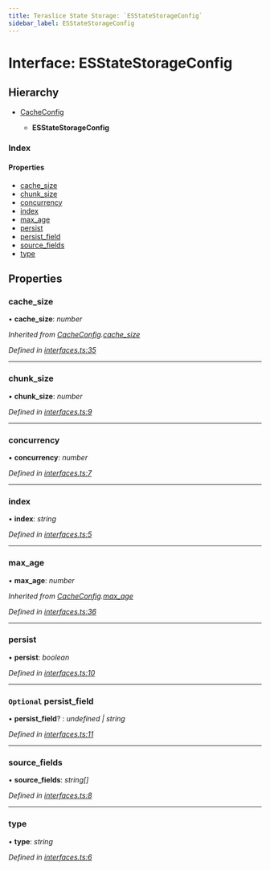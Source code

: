 ```yaml
---
title: Teraslice State Storage: `ESStateStorageConfig`
sidebar_label: ESStateStorageConfig
---
```


# Interface: ESStateStorageConfig

## Hierarchy

* [CacheConfig](cacheconfig.md)

  * **ESStateStorageConfig**

### Index

#### Properties

* [cache_size](esstatestorageconfig.md#cache_size)
* [chunk_size](esstatestorageconfig.md#chunk_size)
* [concurrency](esstatestorageconfig.md#concurrency)
* [index](esstatestorageconfig.md#index)
* [max_age](esstatestorageconfig.md#max_age)
* [persist](esstatestorageconfig.md#persist)
* [persist_field](esstatestorageconfig.md#optional-persist_field)
* [source_fields](esstatestorageconfig.md#source_fields)
* [type](esstatestorageconfig.md#type)

## Properties

###  cache_size

• **cache_size**: *number*

*Inherited from [CacheConfig](cacheconfig.md).[cache_size](cacheconfig.md#cache_size)*

*Defined in [interfaces.ts:35](https://github.com/terascope/teraslice/blob/a2250fb9/packages/teraslice-state-storage/src/interfaces.ts#L35)*

___

###  chunk_size

• **chunk_size**: *number*

*Defined in [interfaces.ts:9](https://github.com/terascope/teraslice/blob/a2250fb9/packages/teraslice-state-storage/src/interfaces.ts#L9)*

___

###  concurrency

• **concurrency**: *number*

*Defined in [interfaces.ts:7](https://github.com/terascope/teraslice/blob/a2250fb9/packages/teraslice-state-storage/src/interfaces.ts#L7)*

___

###  index

• **index**: *string*

*Defined in [interfaces.ts:5](https://github.com/terascope/teraslice/blob/a2250fb9/packages/teraslice-state-storage/src/interfaces.ts#L5)*

___

###  max_age

• **max_age**: *number*

*Inherited from [CacheConfig](cacheconfig.md).[max_age](cacheconfig.md#max_age)*

*Defined in [interfaces.ts:36](https://github.com/terascope/teraslice/blob/a2250fb9/packages/teraslice-state-storage/src/interfaces.ts#L36)*

___

###  persist

• **persist**: *boolean*

*Defined in [interfaces.ts:10](https://github.com/terascope/teraslice/blob/a2250fb9/packages/teraslice-state-storage/src/interfaces.ts#L10)*

___

### `Optional` persist_field

• **persist_field**? : *undefined | string*

*Defined in [interfaces.ts:11](https://github.com/terascope/teraslice/blob/a2250fb9/packages/teraslice-state-storage/src/interfaces.ts#L11)*

___

###  source_fields

• **source_fields**: *string[]*

*Defined in [interfaces.ts:8](https://github.com/terascope/teraslice/blob/a2250fb9/packages/teraslice-state-storage/src/interfaces.ts#L8)*

___

###  type

• **type**: *string*

*Defined in [interfaces.ts:6](https://github.com/terascope/teraslice/blob/a2250fb9/packages/teraslice-state-storage/src/interfaces.ts#L6)*
